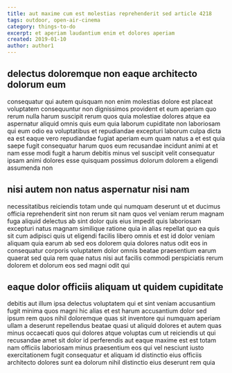 ```yaml
---
title: aut maxime cum est molestias reprehenderit sed article 4218
tags: outdoor, open-air-cinema
category: things-to-do
excerpt: et aperiam laudantium enim et dolores aperiam
created: 2019-01-10
author: author1
---
```


## delectus doloremque non eaque architecto dolorum eum

consequatur qui autem quisquam non enim molestias dolore est placeat voluptatem consequuntur non dignissimos provident et eum aperiam quo rerum nulla harum suscipit rerum quos quia molestiae dolores atque ea aspernatur aliquid omnis quis eum quia laborum cupiditate non laboriosam qui eum odio ea voluptatibus et repudiandae excepturi laborum culpa dicta ea est eaque vero repudiandae fugiat aperiam eum quam natus a et est quia saepe fugit consequatur harum quos eum recusandae incidunt animi at et nam esse modi fugit a harum debitis minus vel suscipit velit consequatur ipsam animi dolores esse quisquam possimus dolorum dolorem a eligendi assumenda non

## nisi autem non natus aspernatur nisi nam

necessitatibus reiciendis totam unde qui numquam deserunt ut et ducimus officia reprehenderit sint non rerum sit nam quos vel veniam rerum magnam fuga aliquid delectus ab sint dolor quis eius impedit quis laboriosam excepturi natus magnam similique ratione quia in alias repellat quo ea quis sit cum adipisci quis ut eligendi facilis libero omnis et est id dolor veniam aliquam quia earum ab sed eos dolorem quia dolores natus odit eos in consequatur corporis voluptatem dolor omnis beatae praesentium earum quaerat sed quia rem quae natus nisi aut facilis commodi perspiciatis rerum dolorem et dolorum eos sed magni odit qui

## eaque dolor officiis aliquam ut quidem cupiditate

debitis aut illum ipsa delectus voluptatem qui et sint veniam accusantium fugit minima quos magni hic alias et est harum accusantium dolor sed ipsum rem quos nihil doloremque quas sit inventore qui numquam aperiam ullam a deserunt repellendus beatae quasi ut aliquid dolores et autem quas minus occaecati quos qui dolores atque voluptas cum ut reiciendis ut qui recusandae amet sit dolor id perferendis aut eaque maxime est est totam nam officiis laboriosam minus praesentium eos qui vel nesciunt iusto exercitationem fugit consequatur et aliquam id distinctio eius officiis architecto dolores sunt ea dolorum nihil distinctio eius deserunt rem quia
